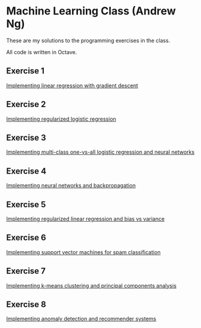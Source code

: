 # Machine Learning Class (Andrew Ng)

These are my solutions to the programming exercises in the class.

All code is written in Octave.

## Exercise 1

[Implementing linear regression with gradient descent](https://github.com/g-eorge/mlclass-andrew-ng/tree/master/mlclass-ex1)

## Exercise 2

[Implementing regularized logistic regression](https://github.com/g-eorge/mlclass-andrew-ng/tree/master/mlclass-ex2)

## Exercise 3

[Implementing multi-class one-vs-all logistic regression and neural networks](https://github.com/g-eorge/mlclass-andrew-ng/tree/master/mlclass-ex3)

## Exercise 4

[Implementing neural networks and backpropagation](https://github.com/g-eorge/mlclass-andrew-ng/tree/master/mlclass-ex4)

## Exercise 5

[Implementing regularized linear regression and bias vs variance](https://github.com/g-eorge/mlclass-andrew-ng/tree/master/mlclass-ex5)

## Exercise 6

[Implementing support vector machines for spam classification](https://github.com/g-eorge/mlclass-andrew-ng/tree/master/mlclass-ex6)

## Exercise 7

[Implementing k-means clustering and principal components analysis](https://github.com/g-eorge/mlclass-andrew-ng/tree/master/mlclass-ex7)

## Exercise 8

[Implementing anomaly detection and recommender systems](https://github.com/g-eorge/mlclass-andrew-ng/tree/master/mlclass-ex8)


